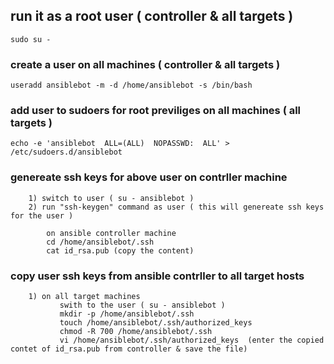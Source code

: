 ## run it as a root user ( controller & all targets )

	sudo su -
	
### create a user on all machines ( controller & all targets )

	useradd ansiblebot -m -d /home/ansiblebot -s /bin/bash

### add user to sudoers for root previliges  on all machines ( all targets )

	echo -e 'ansiblebot  ALL=(ALL)  NOPASSWD:  ALL' > /etc/sudoers.d/ansiblebot

### genereate ssh keys for above user on contrller machine 

```
	1) switch to user ( su - ansiblebot )
	2) run "ssh-keygen" command as user ( this will genereate ssh keys for the user ) 
```
```
        on ansible controller machine
		cd /home/ansiblebot/.ssh 
		cat id_rsa.pub (copy the content)
```
### copy user ssh keys from ansible contrller to all target hosts

```
	1) on all target machines
		   swith to the user ( su - ansiblebot )
		   mkdir -p /home/ansiblebot/.ssh
		   touch /home/ansiblebot/.ssh/authorized_keys
		   chmod -R 700 /home/ansiblebot/.ssh
		   vi /home/ansiblebot/.ssh/authorized_keys  (enter the copied contet of id_rsa.pub from controller & save the file)
```	
	

